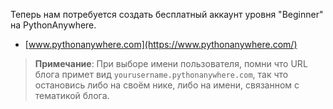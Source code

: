 Теперь нам потребуется создать бесплатный аккаунт уровня "Beginner" на PythonAnywhere.

  * [www.pythonanywhere.com](https://www.pythonanywhere.com/)

> **Примечание**: При выборе имени пользователя, помни что URL блога примет вид `yourusername.pythonanywhere.com`, так что остановись либо на своём нике, либо на имени, связанном с тематикой блога.